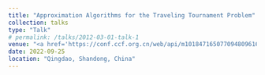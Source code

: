 ```yaml
---
title: "Approximation Algorithms for the Traveling Tournament Problem"
collection: talks
type: "Talk"
# permalink: /talks/2012-03-01-talk-1
venue: "<a href='https://conf.ccf.org.cn/web/api/m1018471650770948096166286416383.action'>Third National Outstanding Doctoral Forum in Theoretical Computer Science</a> of China Computer Federation (CCF)"
date: 2022-09-25
location: "Qingdao, Shandong, China"
---
```




